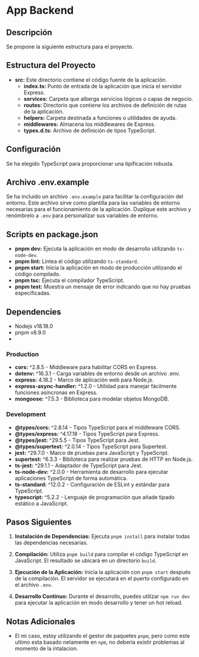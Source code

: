 # App Backend

## Descripción

Se propone la siguiente estructura para el proyecto.

## Estructura del Proyecto

- **src:** Este directorio contiene el código fuente de la aplicación.
  - **index.ts:** Punto de entrada de la aplicación que inicia el servidor Express.
  - **services:** Carpeta que alberga servicios lógicos o capas de negocio.
  - **routes:** Directorio que contiene los archivos de definición de rutas de la aplicación.
  - **helpers:** Carpeta destinada a funciones o utilidades de ayuda.
  - **middlewares:** Almacena los middlewares de Express.
  - **types.d.ts:** Archivo de definición de tipos TypeScript.

## Configuración

Se ha elegido TypeScript para proporcionar una tipificación robusta.

## Archivo .env.example

Se ha incluido un archivo `.env.example` para facilitar la configuración del entorno. Este archivo sirve como plantilla para las variables de entorno necesarias para el funcionamiento de la aplicación. Duplique este archivo y renómbrelo a `.env` para personalizar sus variables de entorno.

## Scripts en package.json

- **pnpm dev:** Ejecuta la aplicación en modo de desarrollo utilizando `ts-node-dev`.
- **pnpm lint:** Lintea el código utilizando `ts-standard`.
- **pnpm start:** Inicia la aplicación en modo de producción utilizando el código compilado.
- **pnpm tsc:** Ejecuta el compilador TypeScript.
- **pnpm test:** Muestra un mensaje de error indicando que no hay pruebas especificadas.

## Dependencies

- Nodejs v18.18.0
- pnpm v8.9.0
- 
### Production

- **cors:** ^2.8.5 - Middleware para habilitar CORS en Express.
- **dotenv:** ^16.3.1 - Carga variables de entorno desde un archivo .env.
- **express:** 4.18.2 - Marco de aplicación web para Node.js.
- **express-async-handler:** ^1.2.0 - Utilidad para manejar fácilmente funciones asíncronas en Express.
- **mongoose:** ^7.5.3 - Biblioteca para modelar objetos MongoDB.

### Development

- **@types/cors:** ^2.8.14 - Tipos TypeScript para el middleware CORS.
- **@types/express:** ^4.17.18 - Tipos TypeScript para Express.
- **@types/jest:** ^29.5.5 - Tipos TypeScript para Jest.
- **@types/supertest:** ^2.0.14 - Tipos TypeScript para Supertest.
- **jest:** ^29.7.0 - Marco de pruebas para JavaScript y TypeScript.
- **supertest:** ^6.3.3 - Biblioteca para realizar pruebas de HTTP en Node.js.
- **ts-jest:** ^29.1.1 - Adaptador de TypeScript para Jest.
- **ts-node-dev:** ^2.0.0 - Herramienta de desarrollo para ejecutar aplicaciones TypeScript de forma automática.
- **ts-standard:** ^12.0.2 - Configuración de ESLint y estándar para TypeScript.
- **typescript:** ^5.2.2 - Lenguaje de programación que añade tipado estático a JavaScript.


## Pasos Siguientes

1. **Instalación de Dependencias:**
   Ejecuta `pnpm install` para instalar todas las dependencias necesarias.

2. **Compilación:**
   Utiliza `pnpm build` para compilar el código TypeScript en JavaScript. El resultado se ubicará en un directorio `build`.

3. **Ejecución de la Aplicación:**
   Inicia la aplicación con `pnpm start` después de la compilación. El servidor se ejecutará en el puerto configurado en el archivo `.env`.

4. **Desarrollo Continuo:**
   Durante el desarrollo, puedes utilizar `npm run dev` para ejecutar la aplicación en modo desarrollo y tener un hot reload.

## Notas Adicionales

- El mi caso, estoy utilizando el gestor de paquetes `pnpm`, pero como este ultimo esta basado netamente en `npm`, no deberia existir problemas al momento de la intalacion.
